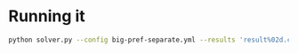 # Running it

```bash
python solver.py --config big-pref-separate.yml --results 'result%02d.csv' -p 4 --min-individual-rank 32
```

